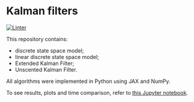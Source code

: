 # Kalman filters

[![Linter](https://github.com/IvDmNe/kalman-filters/actions/workflows/pylint.yml/badge.svg)](https://github.com/IvDmNe/kalman-filters/actions/workflows/pylint.yml)


This repository contains:
 - discrete state space model;
 - linear discrete state space model;
 - Extended Kalman Filter;
 - Unscented Kalman Filter.

All algorithms were implemented in Python using JAX and NumPy. 

To see results, plots and time comparison, refer to [this Jupyter notebook](exps.ipynb).
